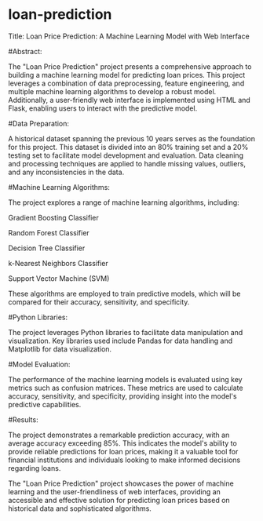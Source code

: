 # loan-prediction
Title: Loan Price Prediction: A Machine Learning Model with Web Interface

#Abstract:

The "Loan Price Prediction" project presents a comprehensive approach to building a machine learning model for predicting loan prices. This project leverages a combination of data preprocessing, feature engineering, and multiple machine learning algorithms to develop a robust model. Additionally, a user-friendly web interface is implemented using HTML and Flask, enabling users to interact with the predictive model.



#Data Preparation:

A historical dataset spanning the previous 10 years serves as the foundation for this project. This dataset is divided into an 80% training set and a 20% testing set to facilitate model development and evaluation. Data cleaning and processing techniques are applied to handle missing values, outliers, and any inconsistencies in the data.



#Machine Learning Algorithms:

The project explores a range of machine learning algorithms, including:



Gradient Boosting Classifier

Random Forest Classifier

Decision Tree Classifier

k-Nearest Neighbors Classifier

Support Vector Machine (SVM)

These algorithms are employed to train predictive models, which will be compared for their accuracy, sensitivity, and specificity.



#Python Libraries:

The project leverages Python libraries to facilitate data manipulation and visualization. Key libraries used include Pandas for data handling and Matplotlib for data visualization.



#Model Evaluation:

The performance of the machine learning models is evaluated using key metrics such as confusion matrices. These metrics are used to calculate accuracy, sensitivity, and specificity, providing insight into the model's predictive capabilities.



#Results:

The project demonstrates a remarkable prediction accuracy, with an average accuracy exceeding 85%. This indicates the model's ability to provide reliable predictions for loan prices, making it a valuable tool for financial institutions and individuals looking to make informed decisions regarding loans.



The "Loan Price Prediction" project showcases the power of machine learning and the user-friendliness of web interfaces, providing an accessible and effective solution for predicting loan prices based on historical data and sophisticated algorithms.
